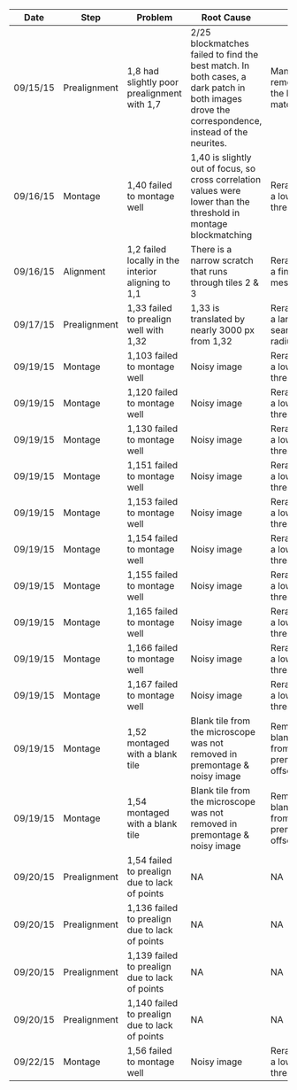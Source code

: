| Date | Step | Problem | Root Cause | Fix | Rerendered |
| --- | --- | --- | --- | --- | --- |
| 09/15/15 | Prealignment | 1,8 had slightly poor prealignment with 1,7 | 2/25 blockmatches failed to find the best match. In both cases, a dark patch in both images drove the correspondence, instead of the neurites. | Manually removed the bad matches | Yes |
| 09/16/15 | Montage | 1,40 failed to montage well | 1,40 is slightly out of focus, so cross correlation values were lower than the threshold in montage blockmatching | Reran with a lower threshold | Yes |
| 09/16/15 | Alignment | 1,2 failed locally in the interior aligning to 1,1 | There is a narrow scratch that runs through tiles 2 & 3  | Reran with a finer mesh | Yes |
| 09/17/15 | Prealignment | 1,33 failed to prealign well with 1,32 | 1,33 is translated by nearly 3000 px from 1,32 | Reran with a larger search radius | No |
| 09/19/15 | Montage | 1,103 failed to montage well | Noisy image | Reran with a lower xc threshold | Yes |
| 09/19/15 | Montage | 1,120 failed to montage well | Noisy image | Reran with a lower xc threshold | Yes |
| 09/19/15 | Montage | 1,130 failed to montage well | Noisy image | Reran with a lower xc threshold | Yes |
| 09/19/15 | Montage | 1,151 failed to montage well | Noisy image | Reran with a lower xc threshold | Yes |
| 09/19/15 | Montage | 1,153 failed to montage well | Noisy image | Reran with a lower xc threshold | Yes |
| 09/19/15 | Montage | 1,154 failed to montage well | Noisy image | Reran with a lower xc threshold | Yes |
| 09/19/15 | Montage | 1,155 failed to montage well | Noisy image | Reran with a lower xc threshold | Yes |
| 09/19/15 | Montage | 1,165 failed to montage well | Noisy image | Reran with a lower xc threshold | Yes |
| 09/19/15 | Montage | 1,166 failed to montage well | Noisy image | Reran with a lower xc threshold | Yes |
| 09/19/15 | Montage | 1,167 failed to montage well | Noisy image | Reran with a lower xc threshold | Yes |
| 09/19/15 | Montage | 1,52 montaged with a blank tile | Blank tile from the microscope was not removed in premontage & noisy image | Removed blank tile from premontage offset file | Yes |
| 09/19/15 | Montage | 1,54 montaged with a blank tile | Blank tile from the microscope was not removed in premontage & noisy image | Removed blank tile from premontage offset file | Yes |
| 09/20/15 | Prealignment | 1,54 failed to prealign due to lack of points | NA | NA | No |
| 09/20/15 | Prealignment | 1,136 failed to prealign due to lack of points | NA | NA | No |
| 09/20/15 | Prealignment | 1,139 failed to prealign due to lack of points | NA | NA | No |
| 09/20/15 | Prealignment | 1,140 failed to prealign due to lack of points | NA | NA | No |
| 09/22/15 | Montage | 1,56 failed to montage well | Noisy image | Reran with a lower xc threshold | Yes |

